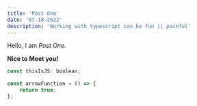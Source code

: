 ```yaml
---
title: 'Post One'
date: '07-18-2022'
description: 'Working with typescript can be fun || painful'
---
```


Hello, I am _Post One._

**Nice to Meet you!**

```js
const thisIsJS: boolean;

const arrowFunction = () => {
	return true;
};
```
